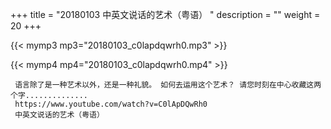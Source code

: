+++
title = "20180103  中英文说话的艺术（粤语） "
description = ""
weight = 20
+++

{{< mymp3 mp3="20180103_c0lapdqwrh0.mp3" >}}

{{< mymp4 mp4="20180103_c0lapdqwrh0.mp4" >}}

     语言除了是一种艺术以外，还是一种礼貌。 如何去运用这个艺术？ 请您时刻在中心收藏这两个字.............. 
     https://www.youtube.com/watch?v=C0lApDQwRh0 
     中英文说话的艺术（粤语） 
